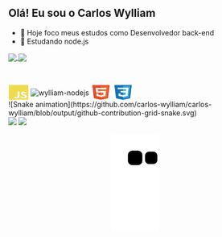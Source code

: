 ## Olá! Eu sou o Carlos Wylliam
- 🌱 Hoje foco meus estudos como Desenvolvedor back-end 
- 🧠 Estudando node.js

<a href="https://github.com/carlos-wylliam/github-readme-stats">
  <img height=180 align="center" src="https://github-readme-stats.vercel.app/api?username=carlos-wylliam&theme=dracula" />
</a>
<a href="https://github.com/carlos-wylliam/convoychat">
  <img height=180 align="center" src="https://github-readme-stats.vercel.app/api/top-langs?username=carlos-wylliam&layout=compact&theme=dracula&langs_count=8&card_width=320" />
</a>

 ##
<div style="display: inline_block"><br>
  <img align="center" alt="wylliam-Js" height="30" width="40" src="https://raw.githubusercontent.com/devicons/devicon/master/icons/javascript/javascript-plain.svg">
  <img align="center" alt="wylliam-nodejs" height="30" width="40" src="https://cdn.jsdelivr.net/gh/devicons/devicon/icons/nodejs/nodejs-original.svg" />
  <img align="center" alt="wylliam-HTML" height="30" width="40" src="https://raw.githubusercontent.com/devicons/devicon/master/icons/html5/html5-original.svg">
  <img align="center" alt="wylliam-CSS" height="30" width="40" src="https://raw.githubusercontent.com/devicons/devicon/master/icons/css3/css3-original.svg">
</div>
 ![Snake animation](https://github.com/carlos-wylliam/carlos-wylliam/blob/output/github-contribution-grid-snake.svg)
<div>
  <a href = "mailto:carloswylliam023@gmail.com"><img src="https://img.shields.io/badge/-Gmail-%23333?style=for-the-badge&logo=gmail&logoColor=white" target="_blank"></a>
  <a href="https://www.linkedin.com/in/carlos-wylliam-390305231/" target="_blank"><img src="https://img.shields.io/badge/-LinkedIn-%230077B5?style=for-the-badge&logo=linkedin&logoColor=white" target="_blank"></a> 
</div>
<div align="center">

  ![Snake animation](https://github.com/carlos-wylliam/carlos-wylliam/blob/output/github-contribution-grid-snake.svg)
  
</div>

